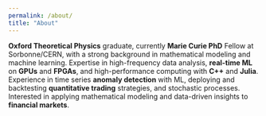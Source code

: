 ```yaml
---
permalink: /about/
title: "About"
---
```


**Oxford Theoretical Physics** graduate, currently **Marie Curie PhD** Fellow at Sorbonne/CERN, with a strong background in mathematical modeling and machine learning. Expertise in high-frequency data analysis, **real-time ML** on **GPUs** and **FPGAs**, and high-performance computing with **C++** and **Julia**. Experience in time series **anomaly detection** with ML, deploying and backtesting **quantitative trading** strategies, and stochastic processes. Interested in applying mathematical modeling and data-driven insights to **financial markets**.